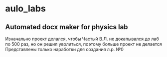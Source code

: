 # aulo_labs
## Automated docx maker for physics lab
Изначально проект делался, чтобы Частый В.Л. не докапывался до лаб по 500 раз, но он решил уволиться, поэтому больше проект не делается
Представлены только наработки для создания л.р. №0
